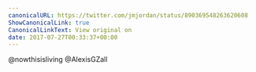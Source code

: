 ```yaml
---
canonicalURL: https://twitter.com/jmjordan/status/890369548263620608
ShowCanonicalLink: true
CanonicalLinkText: View original on
date: 2017-07-27T00:33:37+00:00
---
```

@nowthisisliving @AlexisGZall
